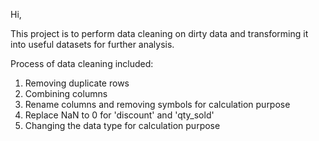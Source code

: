 Hi, 

This project is to perform data cleaning on dirty data and transforming it into useful datasets for further analysis.

Process of data cleaning included:
1. Removing duplicate rows
2. Combining columns 
3. Rename columns and removing symbols for calculation purpose
4. Replace NaN to 0 for 'discount' and 'qty_sold'
5. Changing the data type for calculation purpose
